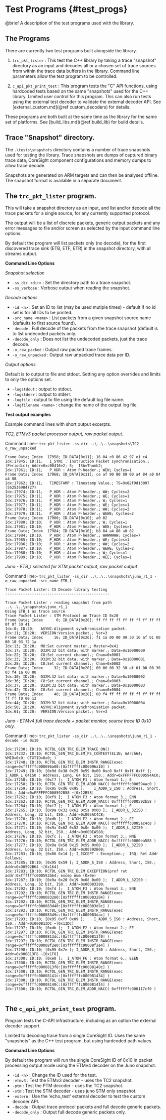 Test Programs    {#test_progs}
=============

@brief A description of the test programs used with the library.

The Programs
------------

There are currently two test programs built alongside the library.

1. `trc_pkt_lister` :  This test the C++ library by taking a trace "snapshot" directory as an input 
and decodes all or a chosen set of trace sources from within the trace data buffers in the library. Command
line parameters allow the test program to be controlled. 

2. `c_api_pkt_print_test` : This program tests the "C" API functions, using hardcoded tests 
based on the same "snapshots" used for the C++ library. Limited user control for this program. 
This can also run tests using the external test decoder to validate the external decoder API. 
See [external_custom.md](@ref custom_decoders) for details.

These programs are both built at the same time as the library for the same set of platforms.
See [build_libs.md](@ref build_lib) for build details.


Trace "Snapshot" directory.
----------------------------

The `.\tests\snapshots` directory contains a number of trace snapshots used for testing the library.
Trace snapshots are dumps of captured binary trace data, CoreSight component configurations and memory 
dumps to allow trace decode.

Snapshots are generated on ARM targets and can then be analysed offline. The snapshot format is available 
in a separate document.

The `trc_pkt_lister` program.
-----------------------------

This will take a snapshot directory as an input, and list and/or decode all the trace packets for a 
single source, for any currently supported protocol.

The output will be a list of discrete packets, generic output packets and any error messages
to file and/or screen as selected by the input command line options.

By default the program will list packets only (no decode), for the first discovered trace sink
(ETB, ETF, ETR) in the snapshot directory, with all streams output.

__Command Line Options__

*Snapshot selection*

- `-ss_dir <dir>` : Set the directory path to a trace snapshot.
- `-ss_verbose`   : Verbose output when reading the snapshot.

*Decode options*

- `-id <n>`          : Set an ID to list (may be used mutiple times) - default if no id set is for all IDs to be printed.
- `-src_name <name>` : List packets from a given snapshot source name (defaults to first source found).
- `-decode`          : Full decode of the packets from the trace snapshot (default is to list undecoded packets only.
- `-decode_only`     : Does not list the undecoded packets, just the trace decode.
- `-o_raw_packed`    : Output raw packed trace frames.
- `-o_raw_unpacked`  : Output raw unpacked trace data per ID.

*Output options*

Default is to output to file and stdout. Setting any option overrides and limits to only
the options set.
- `-logstdout`          : output to stdout.
- `-logstderr`          : output to stderr.
- `-logfile`            : output to file using the default log file name.
- `-logfilename <name>` : change the name of the output log file.


__Test output examples__

Example command lines with short output excerpts.

*TC2, ETMv3 packet processor output, raw packet output.*

Command line:-
`trc_pkt_lister -ss_dir ..\..\..\snapshots\TC2 -o_raw_unpacked`

~~~~~~~~~~~~~~~~
Frame Data; Index  17958; ID_DATA[0x11]; 16 04 c0 86 42 97 e1 c4 
Idx:17945; ID:11;	I_SYNC : Instruction Packet synchronisation.; (Periodic); Addr=0xc00416e2; S;  ISA=Thumb2; 
Idx:17961; ID:11;	P_HDR : Atom P-header.; WEN; Cycles=1
Frame Data; Index  17968; ID_DATA[0x11]; ce af 90 80 80 00 a4 84 a0 84 a4 88 
Idx:17962; ID:11;	TIMESTAMP : Timestamp Value.; TS=0x82f9d13097 (562536984727) 
Idx:17974; ID:11;	P_HDR : Atom P-header.; WW; Cycles=2
Idx:17975; ID:11;	P_HDR : Atom P-header.; WE; Cycles=1
Idx:17976; ID:11;	P_HDR : Atom P-header.; W; Cycles=1
Idx:17977; ID:11;	P_HDR : Atom P-header.; WE; Cycles=1
Idx:17978; ID:11;	P_HDR : Atom P-header.; WW; Cycles=2
Idx:17979; ID:11;	P_HDR : Atom P-header.; WEWE; Cycles=2
Frame Data; Index  17980; ID_DATA[0x10]; a0 82 
Idx:17980; ID:10;	P_HDR : Atom P-header.; W; Cycles=1
Idx:17981; ID:10;	P_HDR : Atom P-header.; WEE; Cycles=1
Frame Data; Index  17984; ID_DATA[0x10]; b8 84 a4 88 a0 82 
Idx:17984; ID:10;	P_HDR : Atom P-header.; WWWWWWW; Cycles=7
Idx:17985; ID:10;	P_HDR : Atom P-header.; WE; Cycles=1
Idx:17986; ID:10;	P_HDR : Atom P-header.; WW; Cycles=2
Idx:17987; ID:10;	P_HDR : Atom P-header.; WEWE; Cycles=2
Idx:17988; ID:10;	P_HDR : Atom P-header.; W; Cycles=1
Idx:17989; ID:10;	P_HDR : Atom P-header.; WEE; Cycles=1
~~~~~~~~~~~~~~~~

*Juno - ETB_1 selected for STM packet output, raw packet output*

Command line:-
`trc_pkt_lister -ss_dir ..\..\..\snapshots\juno_r1_1 -o_raw_unpacked -src_name ETB_1`

~~~~~~~~~~~~~~~~
Trace Packet Lister: CS Decode library testing
-----------------------------------------------

Trace Packet Lister : reading snapshot from path ..\..\..\snapshots\juno_r1_1
Using ETB_1 as trace source
Trace Packet Lister : STM Protocol on Trace ID 0x20
Frame Data; Index      0; ID_DATA[0x20]; ff ff ff ff ff ff ff ff ff ff 0f 0f 30 41 
Idx:0; ID:20;	ASYNC:Alignment synchronisation packet.
Idx:11; ID:20;	VERSION:Version packet.; Ver=3
Frame Data; Index     16; ID_DATA[0x20]; f1 1a 00 00 00 30 10 af 01 00 00 10 03 f2 1a 
Idx:13; ID:20;	M8:Set current master.; Master=0x41
Idx:17; ID:20;	D32M:32 bit data; with marker.; Data=0x10000000
Idx:22; ID:20;	C8:Set current channel.; Chan=0x0001
Idx:23; ID:20;	D32M:32 bit data; with marker.; Data=0x10000001
Idx:28; ID:20;	C8:Set current channel.; Chan=0x0002
Frame Data; Index     32; ID_DATA[0x20]; 00 00 00 32 30 af 01 00 00 30 03 f4 1a 00 00 
Idx:30; ID:20;	D32M:32 bit data; with marker.; Data=0x10000002
Idx:36; ID:20;	C8:Set current channel.; Chan=0x0003
Idx:37; ID:20;	D32M:32 bit data; with marker.; Data=0x10000003
Idx:42; ID:20;	C8:Set current channel.; Chan=0x0004
Frame Data; Index     48; ID_DATA[0x20]; 00 f4 ff ff ff ff ff ff ff ff ff ff f0 00 13 
Idx:44; ID:20;	D32M:32 bit data; with marker.; Data=0x10000004
Idx:50; ID:20;	ASYNC:Alignment synchronisation packet.
Idx:61; ID:20;	VERSION:Version packet.; Ver=3
~~~~~~~~~~~~~~~~

*Juno - ETMv4 full trace decode + packet monitor, source trace ID 0x10 only.*

Command line:-
`trc_pkt_lister -ss_dir ..\..\..\snapshots\juno_r1_1 -decode -id 0x10`

~~~~~~~~~~~~~~~~
Idx:17230; ID:10; RCTDL_GEN_TRC_ELEM_TRACE_ON()
Idx:17232; ID:10; RCTDL_GEN_TRC_ELEM_PE_CONTEXT(EL1N; AArch64; VMID=0x0; CTXTID=0x0; )
Idx:17248; ID:10; RCTDL_GEN_TRC_ELEM_INSTR_RANGE(exec range=0xffffffc000096a00:[0xffffffc000096a10] )
Idx:17249; ID:10; [0x9d 0x30 0x25 0x59 0x00 0xc0 0xff 0xff 0xff ];	I_ADDR_L_64IS0 : Address, Long, 64 bit, IS0.; Addr=0xFFFFFFC000594AC0; 
Idx:17258; ID:10; [0xf7 ];	I_ATOM_F1 : Atom format 1.; E
Idx:17258; ID:10; RCTDL_GEN_TRC_ELEM_ADDR_NACC( 0xffffffc000594ac0 )
Idx:17259; ID:10; [0x95 0xd6 0x95 ];	I_ADDR_S_IS0 : Address, Short, IS0.; Addr=0xFFFFFFC000592B58 ~[0x12B58]
Idx:17262; ID:10; [0xf9 ];	I_ATOM_F3 : Atom format 3.; ENN
Idx:17262; ID:10; RCTDL_GEN_TRC_ELEM_ADDR_NACC( 0xffffffc000592b58 )
Idx:17264; ID:10; [0xf7 ];	I_ATOM_F1 : Atom format 1.; E
Idx:17265; ID:10; [0x9a 0x32 0x62 0x5a 0x00 ];	I_ADDR_L_32IS0 : Address, Long, 32 bit, IS0.; Addr=0x005AC4C8; 
Idx:17270; ID:10; [0xdb ];	I_ATOM_F2 : Atom format 2.; EE
Idx:17270; ID:10; RCTDL_GEN_TRC_ELEM_ADDR_NACC( 0xffffffc0005ac4c8 )
Idx:17271; ID:10; [0x9a 0x62 0x52 0x0e 0x00 ];	I_ADDR_L_32IS0 : Address, Long, 32 bit, IS0.; Addr=0x000EA588; 
Idx:17276; ID:10; [0xfc ];	I_ATOM_F3 : Atom format 3.; NNE
Idx:17276; ID:10; RCTDL_GEN_TRC_ELEM_ADDR_NACC( 0xffffffc0000ea588 )
Idx:17277; ID:10; [0x9a 0x58 0x15 0x59 0x00 ];	I_ADDR_L_32IS0 : Address, Long, 32 bit, IS0.; Addr=0x00592B60; 
Idx:17283; ID:10; [0x06 0x1d ];	I_EXCEPT : Exception.;  IRQ; Ret Addr Follows;
Idx:17285; ID:10; [0x95 0x59 ];	I_ADDR_S_IS0 : Address, Short, IS0.; Addr=0x00592B64 ~[0x164]
Idx:17283; ID:10; RCTDL_GEN_TRC_ELEM_EXCEPTION(pref ret addr:0xffffffc000592b64; excep num (0x0e)
Idx:17287; ID:10; [0x9a 0x20 0x19 0x08 0x00 ];	I_ADDR_L_32IS0 : Address, Long, 32 bit, IS0.; Addr=0x00083280; 
Idx:17292; ID:10; [0xfd ];	I_ATOM_F3 : Atom format 3.; ENE
Idx:17292; ID:10; RCTDL_GEN_TRC_ELEM_INSTR_RANGE(exec range=0xffffffc000083280:[0xffffffc000083284] )
Idx:17292; ID:10; RCTDL_GEN_TRC_ELEM_INSTR_RANGE(exec range=0xffffffc000083d40:[0xffffffc000083d9c] )
Idx:17292; ID:10; RCTDL_GEN_TRC_ELEM_INSTR_RANGE(exec range=0xffffffc000083d9c:[0xffffffc000083dac] )
Idx:17293; ID:10; [0x95 0xf7 0x09 ];	I_ADDR_S_IS0 : Address, Short, IS0.; Addr=0x000813DC ~[0x13DC]
Idx:17297; ID:10; [0xdb ];	I_ATOM_F2 : Atom format 2.; EE
Idx:17297; ID:10; RCTDL_GEN_TRC_ELEM_INSTR_RANGE(exec range=0xffffffc0000813dc:[0xffffffc0000813f0] )
Idx:17297; ID:10; RCTDL_GEN_TRC_ELEM_INSTR_RANGE(exec range=0xffffffc00008f2e0:[0xffffffc00008f2e4] )
Idx:17298; ID:10; [0x95 0x7e ];	I_ADDR_S_IS0 : Address, Short, IS0.; Addr=0x000813F8 ~[0x1F8]
Idx:17300; ID:10; [0xe0 ];	I_ATOM_F6 : Atom format 6.; EEEN
Idx:17300; ID:10; RCTDL_GEN_TRC_ELEM_INSTR_RANGE(exec range=0xffffffc0000813f8:[0xffffffc00008140c] )
Idx:17300; ID:10; RCTDL_GEN_TRC_ELEM_INSTR_RANGE(exec range=0xffffffc00008141c:[0xffffffc000081434] )
Idx:17300; ID:10; RCTDL_GEN_TRC_ELEM_INSTR_RANGE(exec range=0xffffffc00008140c:[0xffffffc000081414] )
Idx:17300; ID:10; RCTDL_GEN_TRC_ELEM_ADDR_NACC( 0xffffffc000117cf0 )


~~~~~~~~~~~~~~~~

The `c_api_pkt_print_test` program.
-----------------------------------

Program tests the C-API infrastructure, including as an option the external decoder support. 

Limited to decoding trace from a single CoreSight ID. Uses the same "snapshots" as the C++ test program, but using hardcoded path values.

__Command Line Options__

By default the program will run the single CoreSight ID of 0x10 in packet processing output mode using the ETMv4 decoder on the Juno snapshot.

- `-id <n>`          : Change the ID used for the test.
- `-etmv3`           : Test the ETMv3 decoder - uses the TC2 snapshot.
- `-ptm`             : Test the PTM decoder - uses the TC2 snapshot.
- `-stm`             : Test the STM decoder - uses juno STM only snapshot.
- `-extern`          : Use the 'echo_test' external decoder to test the custom decoder API.
- `-decode`          : Output trace protocol packets and full decode generic packets.
- `-decode_only`     : Output full decode generic packets only.
